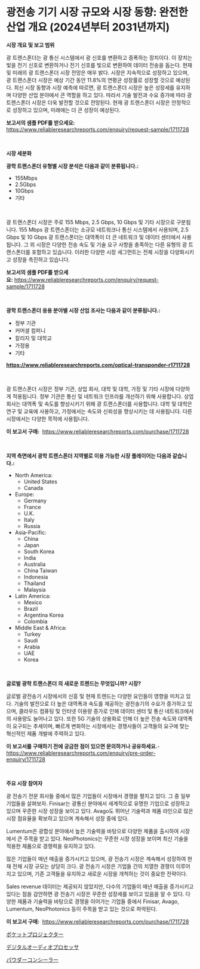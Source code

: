 <p><h1>광전송 기기 시장 규모와 시장 동향: 완전한 산업 개요 (2024년부터 2031년까지)</h1></p><p><strong>시장 개요 및 보고 범위</strong></p>
<p><p>광 트랜스폰더는 광 통신 시스템에서 광 신호를 변환하고 증폭하는 장치이다. 이 장치는 빛을 전기 신호로 변환하거나 전기 신호를 빛으로 변환하여 데이터 전송을 돕는다. 현재 및 미래의 광 트랜스폰더 시장 전망은 매우 밝다. 시장은 지속적으로 성장하고 있으며, 광 트랜스폰더 시장은 예상 기간 동안 11.8%의 연평균 성장률로 성장할 것으로 예상된다. 최신 시장 동향과 시장 예측에 따르면, 광 트랜스폰더 시장은 높은 성장세를 유지하며 다양한 산업 분야에서 큰 역할을 하고 있다. 따라서 기술 발전과 수요 증가에 따라 광 트랜스폰더 시장은 더욱 발전할 것으로 전망된다. 현재 광 트랜스폰더 시장은 안정적으로 성장하고 있으며, 미래에는 더 큰 성장이 예상된다.</p></p>
<p><strong>보고서의 샘플 PDF를 받으세요:</strong> <a href="https://www.reliableresearchreports.com/enquiry/request-sample/1711728">https://www.reliableresearchreports.com/enquiry/request-sample/1711728</a></p>
<p>&nbsp;</p>
<p><strong>시장 세분화</strong></p>
<p><strong>광학 트랜스폰더 유형별 시장 분석은 다음과 같이 분류됩니다.:</strong></p>
<p><ul><li>155Mbps</li><li>2.5Gbps</li><li>10Gbps</li><li>기타</li></ul></p>
<p>&nbsp;</p>
<p><p>광 트랜스폰더 시장은 주로 155 Mbps, 2.5 Gbps, 10 Gbps 및 기타 시장으로 구분됩니다. 155 Mbps 광 트랜스폰더는 소규모 네트워크나 통신 시스템에서 사용되며, 2.5 Gbps 및 10 Gbps 광 트랜스폰더는 대역폭이 더 큰 네트워크 및 데이터 센터에서 사용됩니다. 그 외 시장은 다양한 전송 속도 및 기술 요구 사항을 충족하는 다른 유형의 광 트랜스폰더를 포함하고 있습니다. 이러한 다양한 시장 세그먼트는 전체 시장을 다양화시키고 성장을 촉진하고 있습니다.</p></p>
<p><strong>보고서의 샘플 PDF를 받으세요:</strong>&nbsp;<a href="https://www.reliableresearchreports.com/enquiry/request-sample/1711728">https://www.reliableresearchreports.com/enquiry/request-sample/1711728</a></p>
<p>&nbsp;</p>
<p><strong> 광학 트랜스폰더 응용 분야별 시장 산업 조사는 다음과 같이 분류됩니다.:</strong></p>
<p><ul><li>정부 기관</li><li>커머셜 컴퍼니</li><li>칼리지 및 대학교</li><li>가정용</li><li>기타</li></ul></p>
<p><strong><a href="https://www.reliableresearchreports.com/optical-transponder-r1711728">https://www.reliableresearchreports.com/optical-transponder-r1711728</a></strong></p>
<p>&nbsp;</p>
<p><p>광 트랜스폰더 시장은 정부 기관, 상업 회사, 대학 및 대학, 가정 및 기타 시장에 다양하게 적용됩니다. 정부 기관은 통신 및 네트워크 인프라를 개선하기 위해 사용합니다. 상업 회사는 대역폭 및 속도를 향상시키기 위해 광 트랜스폰더를 사용합니다. 대학 및 대학은 연구 및 교육에 사용하고, 가정에서는 속도와 신뢰성을 향상시키는 데 사용됩니다. 다른 시장에서는 다양한 목적에 사용됩니다.</p></p>
<p><strong>이 보고서 구매:</strong>&nbsp; <a href="https://www.reliableresearchreports.com/purchase/1711728">https://www.reliableresearchreports.com/purchase/1711728</a></p>
<p>&nbsp;</p>
<p><strong>지역 측면에서 광학 트랜스폰더 지역별로 이용 가능한 시장 플레이어는 다음과 같습니다.:</strong></p>
<p><ul>
    <li>
        North America:
        <ul>
            <li>United States</li>
            <li>Canada</li>
        </ul>
    </li>
    <li>
        Europe:
        <ul>
            <li>Germany</li>
            <li>France</li>
            <li>U.K.</li>
            <li>Italy</li>
            <li>Russia</li>
        </ul>
    </li>
    <li>
        Asia-Pacific:
        <ul>
            <li>China</li>
            <li>Japan</li>
            <li>South Korea</li>
            <li>India</li>
            <li>Australia</li>
            <li>China Taiwan</li>
            <li>Indonesia</li>
            <li>Thailand</li>
            <li>Malaysia</li>
        </ul>
    </li>
    <li>
        Latin America:
        <ul>
            <li>Mexico</li>
            <li>Brazil</li>
            <li>Argentina Korea</li>
            <li>Colombia</li>
        </ul>
    </li>
    <li>
        Middle East & Africa:
        <ul>
            <li>Turkey</li>
            <li>Saudi</li>
            <li>Arabia</li>
            <li>UAE</li>
            <li>Korea</li>
        </ul>
    </li>
    </ul></p>
<p>&nbsp;</p>
<p><strong>글로벌 광학 트랜스폰더 의 새로운 트렌드는 무엇입니까? 시장?</strong></p>
<p><p>글로벌 광전송기 시장에서의 신흥 및 현재 트렌드는 다양한 요인들이 영향을 미치고 있다. 기술의 발전으로 더 높은 대역폭과 속도를 제공하는 광전송기의 수요가 증가하고 있으며, 클라우드 컴퓨팅 및 인터넷 이용량 증가로 인해 데이터 센터 및 통신 네트워크에서의 사용량도 늘어나고 있다. 또한 5G 기술의 상용화로 인해 더 높은 전송 속도와 대역폭이 요구되는 추세이며, 빠르게 변화하는 시장에서는 경쟁사들이 고객들의 요구에 맞는 혁신적인 제품 개발에 주력하고 있다.</p></p>
<p><strong>이 보고서를 구매하기 전에 궁금한 점이 있으면 문의하거나 공유하세요.</strong>- <a href="https://www.reliableresearchreports.com/enquiry/pre-order-enquiry/1711728">https://www.reliableresearchreports.com/enquiry/pre-order-enquiry/1711728</a></p>
<p>&nbsp;</p>
<p><strong>주요 시장 참여자</strong></p>
<p><p>광 전송기 전문 회사들 중에서 많은 기업들이 시장에서 경쟁을 펼치고 있다. 그 중 일부 기업들을 살펴보자. Finisar는 광통신 분야에서 세계적으로 유명한 기업으로 성장하고 있으며 꾸준한 시장 성장을 보이고 있다. Avago도 뛰어난 기술력과 제품 라인으로 많은 시장 점유율을 확보하고 있으며 계속해서 성장 중에 있다.</p><p>Lumentum은 광합성 분야에서 높은 기술력을 바탕으로 다양한 제품을 출시하여 시장에서 큰 주목을 받고 있다. NeoPhotonics는 꾸준한 시장 성장을 보이며 최신 기술을 적용한 제품으로 경쟁력을 유지하고 있다.</p><p>많은 기업들이 매년 매출을 증가시키고 있으며, 광 전송기 시장은 계속해서 성장하여 현재 전체 시장 규모는 상당히 크다. 광 전송기 시장은 기업들 간의 치열한 경쟁이 이루어지고 있으며, 기존 고객들을 유지하고 새로운 시장을 개척하는 것이 중요한 전략이다.</p><p>Sales revenue 데이터는 제공되지 않았지만, 다수의 기업들이 매년 매출을 증가시키고 있다는 점을 감안하면 광 전송기 시장은 꾸준한 성장세를 보이고 있음을 알 수 있다. 다양한 제품과 기술력을 바탕으로 경쟁을 이어가는 기업들 중에서 Finisar, Avago, Lumentum, NeoPhotonics 등이 주목을 받고 있는 것으로 파악된다.</p></p>
<p><strong>이 보고서 구매:</strong>&nbsp;&nbsp;<a href="https://www.reliableresearchreports.com/purchase/1711728">https://www.reliableresearchreports.com/purchase/1711728</a></p>
<p><p><a href="https://medium.com/@desekay3566/%E3%83%9D%E3%82%B1%E3%83%83%E3%83%88%E3%83%97%E3%83%AD%E3%82%B8%E3%82%A7%E3%82%AF%E3%82%BF%E3%83%BC%E5%B8%82%E5%A0%B4%E8%AA%BF%E6%9F%BB%E3%83%AC%E3%83%9D%E3%83%BC%E3%83%88-%E3%81%9D%E3%81%AE%E6%AD%B4%E5%8F%B2%E3%81%A8%E4%BA%88%E6%B8%AC2024%E5%B9%B4%E3%81%8B%E3%82%892031%E5%B9%B4%E3%81%BE%E3%81%A7-b1aa33b94f9f">ポケットプロジェクター</a></p><p><a href="https://medium.com/@marcosoenrt565736/%E3%83%87%E3%82%B8%E3%82%BF%E3%83%AB%E3%82%AA%E3%83%BC%E3%83%87%E3%82%A3%E3%82%AA%E3%83%97%E3%83%AD%E3%82%BB%E3%83%83%E3%82%B5%E5%B8%82%E5%A0%B4%E8%A6%8F%E6%A8%A1-%E5%B8%82%E5%A0%B4%E3%81%AE%E8%A6%8B%E9%80%9A%E3%81%97%E3%81%A8%E5%B8%82%E5%A0%B4%E4%BA%88%E6%B8%AC-2024%E5%B9%B4%E3%81%8B%E3%82%892031%E5%B9%B4%E3%81%BE%E3%81%A7-8e0bcc3d2ed2">デジタルオーディオプロセッサ</a></p><p><a href="https://github.com/ppmazlotr77499/Market-Research-Report-List-1/blob/main/898105726259.md">パウダーコンシーラー</a></p></p>